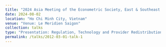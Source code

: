 ```yaml
---
title: "2024 Asia Meeting of the Econometric Society, East & Southeast Asia (AMES-E/SE)"
date: 2024-08-02
location: "Ho Chi Minh City, Vietnam"
venue: "Venue: Le Meridien Saigon"
collection: talks
type: "Presentation: Regulation, Technology and Provider Redistribution"
permalink: /talks/2012-03-01-talk-1
---
```



